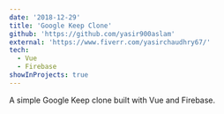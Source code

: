```yaml
---
date: '2018-12-29'
title: 'Google Keep Clone'
github: 'https://github.com/yasir900aslam'
external: 'https://www.fiverr.com/yasirchaudhry67/'
tech:
  - Vue
  - Firebase
showInProjects: true
---
```


A simple Google Keep clone built with Vue and Firebase.
